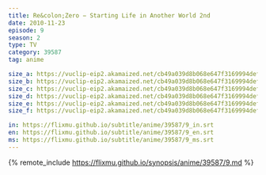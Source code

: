 ```yaml
---
title: Re&colon;Zero − Starting Life in Another World 2nd
date: 2010-11-23
episode: 9
season: 2
type: TV
category: 39587
tag: anime

size_a: https://vuclip-eip2.akamaized.net/cb49a039d8b068e647f3169994def38e/vp63207_V20210508025841/hlsc_e2931_2.m3u8
size_b: https://vuclip-eip2.akamaized.net/cb49a039d8b068e647f3169994def38e/vp63207_V20210508025841/hlsc_e2931_3.m3u8
size_c: https://vuclip-eip2.akamaized.net/cb49a039d8b068e647f3169994def38e/vp63207_V20210508025841/hlsc_e2931_4.m3u8
size_d: https://vuclip-eip2.akamaized.net/cb49a039d8b068e647f3169994def38e/vp63207_V20210508025841/hlsc_e2931_5.m3u8
size_e: https://vuclip-eip2.akamaized.net/cb49a039d8b068e647f3169994def38e/vp63207_V20210508025841/hlsc_e2931_6.m3u8
size_f: https://vuclip-eip2.akamaized.net/cb49a039d8b068e647f3169994def38e/vp63207_V20210508025841/hlsc_e2931_7.m3u8

in: https://flixmu.github.io/subtitle/anime/39587/9_in.srt
en: https://flixmu.github.io/subtitle/anime/39587/9_en.srt
ms: https://flixmu.github.io/subtitle/anime/39587/9_ms.srt
---
```

{% remote_include https://flixmu.github.io/synopsis/anime/39587/9.md %}
